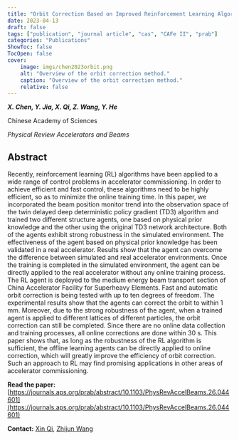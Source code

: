 ```yaml
---
title: "Orbit Correction Based on Improved Reinforcement Learning Algorithm"
date: 2023-04-13
draft: false
tags: ["publication", "journal article", "cas", "CAFe II", "prab"]
categories: "Publications"
ShowToc: false
TocOpen: false
cover:
    image: imgs/chen2023orbit.png
    alt: "Overview of the orbit correction method."
    caption: "Overview of the orbit correction method."
    relative: false
---
```


_**X. Chen, Y. Jia, X. Qi, Z. Wang, Y. He**_

Chinese Academy of Sciences

_Physical Review Accelerators and Beams_

## Abstract

Recently, reinforcement learning (RL) algorithms have been applied to a wide range of control problems in accelerator commissioning. In order to achieve efficient and fast control, these algorithms need to be highly efficient, so as to minimize the online training time. In this paper, we incorporated the beam position monitor trend into the observation space of the twin delayed deep deterministic policy gradient (TD3) algorithm and trained two different structure agents, one based on physical prior knowledge and the other using the original TD3 network architecture. Both of the agents exhibit strong robustness in the simulated environment. The effectiveness of the agent based on physical prior knowledge has been validated in a real accelerator. Results show that the agent can overcome the difference between simulated and real accelerator environments. Once the training is completed in the simulated environment, the agent can be directly applied to the real accelerator without any online training process. The RL agent is deployed to the medium energy beam transport section of China Accelerator Facility for Superheavy Elements. Fast and automatic orbit correction is being tested with up to ten degrees of freedom. The experimental results show that the agents can correct the orbit to within 1 mm. Moreover, due to the strong robustness of the agent, when a trained agent is applied to different lattices of different particles, the orbit correction can still be completed. Since there are no online data collection and training processes, all online corrections are done within 30 s. This paper shows that, as long as the robustness of the RL algorithm is sufficient, the offline learning agents can be directly applied to online correction, which will greatly improve the efficiency of orbit correction. Such an approach to RL may find promising applications in other areas of accelerator commissioning.

**Read the paper:** [https://journals.aps.org/prab/abstract/10.1103/PhysRevAccelBeams.26.044601](https://journals.aps.org/prab/abstract/10.1103/PhysRevAccelBeams.26.044601)

**Contact:**
[Xin Qi](mailto:qixin2002@impcas.ac.cn),
[Zhijun Wang](mailto:wangzj@impcas.ac.cn)
